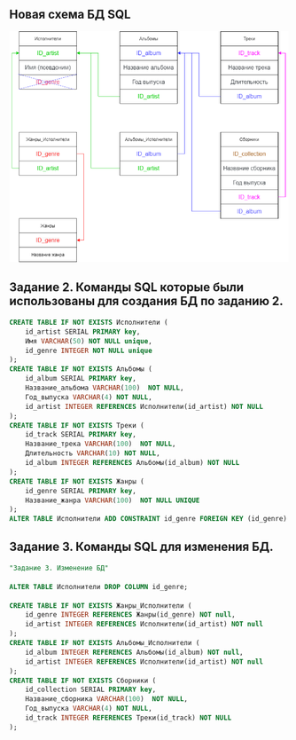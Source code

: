 ## Новая схема БД SQL 

![](https://github.com/Iusar/SQL_3/blob/main/21.08.2021_database_diagram_%232.png)

## Задание 2. Команды SQL которые были использованы для создания БД по заданию 2.

```sql
CREATE TABLE IF NOT EXISTS Исполнители (
	id_artist SERIAL PRIMARY key,
	Имя VARCHAR(50) NOT NULL unique,
	id_genre INTEGER NOT NULL unique
);
CREATE TABLE IF NOT EXISTS Альбомы (
	id_album SERIAL PRIMARY key,
	Название_альбома VARCHAR(100)  NOT NULL, 
	Год_выпуска VARCHAR(4) NOT NULL,
	id_artist INTEGER REFERENCES Исполнители(id_artist) NOT NULL
);
CREATE TABLE IF NOT EXISTS Треки (
	id_track SERIAL PRIMARY key,
	Название_трека VARCHAR(100)  NOT NULL,
	Длительность VARCHAR(10) NOT NULL,
	id_album INTEGER REFERENCES Альбомы(id_album) NOT NULL
);
CREATE TABLE IF NOT EXISTS Жанры (
	id_genre SERIAL PRIMARY key,
	Название_жанра VARCHAR(100)  NOT NULL UNIQUE
);
ALTER TABLE Исполнители ADD CONSTRAINT id_genre FOREIGN KEY (id_genre) REFERENCES Жанры(id_genre);
```
## Задание 3. Команды SQL для изменения БД.

```sql
"Задание 3. Изменение БД"

ALTER TABLE Исполнители DROP COLUMN id_genre;

CREATE TABLE IF NOT EXISTS Жанры_Исполнители (
	id_genre INTEGER REFERENCES Жанры(id_genre) NOT null,
	id_artist INTEGER REFERENCES Исполнители(id_artist) NOT null
);	
CREATE TABLE IF NOT EXISTS Альбомы_Исполнители (
	id_album INTEGER REFERENCES Альбомы(id_album) NOT null,
	id_artist INTEGER REFERENCES Исполнители(id_artist) NOT null
);	
CREATE TABLE IF NOT EXISTS Сборники (
	id_collection SERIAL PRIMARY key,
	Название_сборника VARCHAR(100)  NOT NULL, 
	Год_выпуска VARCHAR(4) NOT NULL,
	id_track INTEGER REFERENCES Треки(id_track) NOT NULL
);
```
